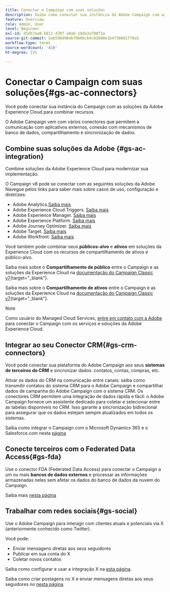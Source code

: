 ```yaml
---
title: Conectar o Campaign com suas soluções
description: Saiba como conectar sua instância do Adobe Campaign com as soluções da Experience Cloud.
feature: Overview
role: Admin, User
level: Beginner
exl-id: d1d57aa8-b811-470f-a8a6-18da3a700f1a
source-git-commit: 5ab598d904bf900bcb4c01680e1b4730881ff8a5
workflow-type: tm+mt
source-wordcount: '410'
ht-degree: 12%

---
```


# Conectar o Campaign com suas soluções{#gs-ac-connectors}

Você pode conectar sua instância do Campaign com as soluções da Adobe Experience Cloud para combinar recursos.

O Adobe Campaign vem com vários conectores que permitem a comunicação com aplicativos externos, conexão com mecanismos de banco de dados, compartilhamento e sincronização de dados.

## Combine suas soluções da Adobe {#gs-ac-integration}

Combine soluções da Adobe Experience Cloud para modernizar sua implementação.

O Campaign v8 pode se conectar com as seguintes soluções da Adobe. Navegue pelos links para saber mais sobre casos de uso, configuração e diretrizes:

* Adobe Analytics.[Saiba mais](../connect/ac-aa.md)
* Adobe Experience Cloud Triggers. [Saiba mais](../connect/ac-triggers.md)
* Adobe Experience Manager. [Saiba mais](../connect/ac-aem.md)
* Adobe Experience Platform. [Saiba mais](../connect/ac-aep.md)
* Adobe Journey Optimizer. [Saiba mais](../connect/ac-ajo.md)
* Adobe Target. [Saiba mais](../connect/ac-at.md)
* Adobe Workfront. [Saiba mais](../connect/ac-workfront.md)

Você também pode combinar seus **públicos-alvo** e **ativos** em soluções da Experience Cloud com os recursos de compartilhamento de ativos e público-alvo.

Saiba mais sobre o **Compartilhamento de público** entre o Campaign e as soluções da Experience Cloud na [documentação do Campaign Classic v7](https://experienceleague.adobe.com/docs/campaign-classic/using/integrating-with-adobe-experience-cloud/audience-sharing/sharing-audiences-with-adobe-experience-cloud.html#integrating-with-adobe-experience-cloud){target="_blank"}.

Saiba mais sobre o **Compartilhamento de ativos** entre o Campaign e as soluções da Experience Cloud na [documentação do Campaign Classic v7](https://experienceleague.adobe.com/docs/campaign-classic/using/integrating-with-adobe-experience-cloud/asset-sharing/sharing-assets-with-adobe-experience-cloud.html#integrating-with-adobe-experience-cloud){target="_blank"}.

>[!NOTE]
>
>Como usuário do Managed Cloud Services, [entre em contato com a Adobe](../start/campaign-faq.md#support) para conectar o Campaign com os serviços e soluções da Adobe Experience Cloud.


## Integrar ao seu Conector CRM{#gs-crm-connectors}

Você pode conectar sua plataforma do Adobe Campaign aos seus **sistemas de terceiros do CRM** e sincronizar dados: contatos, contas, compras, etc.

Ativar os dados do CRM na comunicação entre canais: saiba como transmitir contatos do sistema CRM para o Adobe Campaign e compartilhar dados de campanha do Adobe Campaign com o sistema CRM.
Os conectores CRM permitem uma integração de dados rápida e fácil: o Adobe Campaign fornece um assistente dedicado para coletar e selecionar entre as tabelas disponíveis no CRM. Isso garante a sincronização bidirecional para assegurar que os dados estejam sempre atualizados em todos os sistemas.

Saiba como integrar o Campaign com o Microsoft Dynamics 365 e o Salesforce.com nesta [página](crm.md)

## Conecte terceiros com o Federated Data Access{#gs-fda}

Use o conector FDA (Federated Data Access) para conectar o Campaign a um ou mais **bancos de dados externos** e processar as informações armazenadas neles sem afetar os dados do banco de dados da nuvem do Campaign.

Saiba mais [nesta página](fda.md)

## Trabalhar com redes sociais{#gs-social}

Use o Adobe Campaign para interagir com clientes atuais e potenciais via X (anteriormente conhecido como Twitter).

Você pode:

* Enviar mensagens diretas aos seus seguidores
* Publicar em sua conta do X
* Coletar novos contatos

Saiba como configurar e usar a integração X na [esta página](../connect/ac-tw.md).

Saiba como criar postagens no X e enviar mensagens diretas aos seus seguidores no [nesta página](../send/twitter.md).
